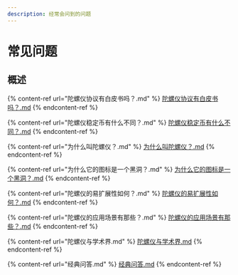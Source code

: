 ```yaml
---
description: 经常会问到的问题
---
```


# 常见问题

## 概述

{% content-ref url="陀螺仪协议有白皮书吗？.md" %}
[陀螺仪协议有白皮书吗？.md](陀螺仪协议有白皮书吗？.md)
{% endcontent-ref %}

{% content-ref url="陀螺仪稳定币有什么不同？.md" %}
[陀螺仪稳定币有什么不同？.md](陀螺仪稳定币有什么不同？.md)
{% endcontent-ref %}

{% content-ref url="为什么叫陀螺仪？.md" %}
[为什么叫陀螺仪？.md](为什么叫陀螺仪？.md)
{% endcontent-ref %}

{% content-ref url="为什么它的图标是一个黑洞？.md" %}
[为什么它的图标是一个黑洞？.md](为什么它的图标是一个黑洞？.md)
{% endcontent-ref %}

{% content-ref url="陀螺仪的易扩展性如何？.md" %}
[陀螺仪的易扩展性如何？.md](陀螺仪的易扩展性如何？.md)
{% endcontent-ref %}

{% content-ref url="陀螺仪的应用场景有那些？.md" %}
[陀螺仪的应用场景有那些？.md](陀螺仪的应用场景有那些？.md)
{% endcontent-ref %}

{% content-ref url="陀螺仪与学术界.md" %}
[陀螺仪与学术界.md](陀螺仪与学术界.md)
{% endcontent-ref %}

{% content-ref url="经典问答.md" %}
[经典问答.md](经典问答.md)
{% endcontent-ref %}
